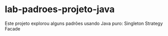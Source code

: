 # lab-padroes-projeto-java
Este projeto explorou alguns padrões usando Java puro:  Singleton Strategy Facade
